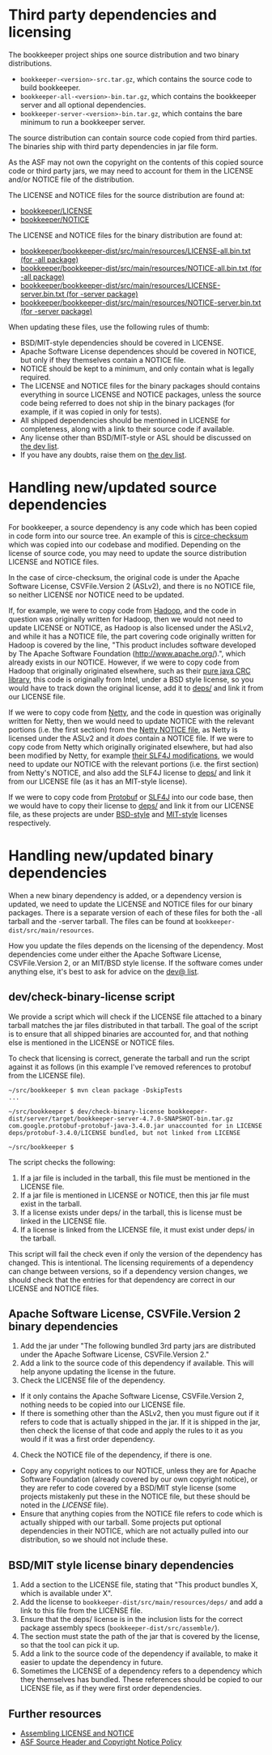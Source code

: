 # Third party dependencies and licensing

The bookkeeper project ships one source distribution and two binary distributions.

- ```bookkeeper-<version>-src.tar.gz```, which contains the source code to build bookkeeper.
- ```bookkeeper-all-<version>-bin.tar.gz```, which contains the bookkeeper server and all optional dependencies.
- ```bookkeeper-server-<version>-bin.tar.gz```, which contains the bare minimum to run a bookkeeper server.

The source distribution can contain source code copied from third parties. The binaries ship with third party dependencies in jar file form. 

As the ASF may not own the copyright on the contents of this copied source code or third party jars, we may need to account for them in the LICENSE and/or NOTICE file of the distribution.

The LICENSE and NOTICE files for the source distribution are found at:
- [bookkeeper/LICENSE](https://github.com/apache/bookkeeper/blob/master/LICENSE)
- [bookkeeper/NOTICE](https://github.com/apache/bookkeeper/blob/master/NOTICE)

The LICENSE and NOTICE files for the binary distribution are found at:
- [bookkeeper/bookkeeper-dist/src/main/resources/LICENSE-all.bin.txt (for -all package)](https://github.com/apache/bookkeeper/blob/master/bookkeeper-dist/src/main/resources/LICENSE-all.bin.txt)
- [bookkeeper/bookkeeper-dist/src/main/resources/NOTICE-all.bin.txt (for -all package)](https://github.com/apache/bookkeeper/blob/master/bookkeeper-dist/src/main/resources/NOTICE-all.bin.txt)
- [bookkeeper/bookkeeper-dist/src/main/resources/LICENSE-server.bin.txt (for -server package)](https://github.com/apache/bookkeeper/blob/master/bookkeeper-dist/src/main/resources/LICENSE-server.bin.txt)
- [bookkeeper/bookkeeper-dist/src/main/resources/NOTICE-server.bin.txt (for -server package)](https://github.com/apache/bookkeeper/blob/master/bookkeeper-dist/src/main/resources/NOTICE-server.bin.txt)

When updating these files, use the following rules of thumb:
- BSD/MIT-style dependencies should be covered in LICENSE.
- Apache Software License dependences should be covered in NOTICE, but only if they themselves contain a NOTICE file.
- NOTICE should be kept to a minimum, and only contain what is legally required.
- The LICENSE and NOTICE files for the binary packages should contains everything in source LICENSE and NOTICE packages, unless the source code being referred to does not ship in the binary packages (for example, if it was copied in only for tests).
- All shipped dependencies should be mentioned in LICENSE for completeness, along with a link to their source code if available.
- Any license other than BSD/MIT-style or ASL should be discussed on [the dev list](/community/mailing-lists).
- If you have any doubts, raise them on [the dev list](/community/mailing-lists).

# Handling new/updated source dependencies

For bookkeeper, a source dependency is any code which has been copied in code form into our source tree. An example of this is [circe-checksum](https://github.com/apache/bookkeeper/tree/master/circe-checksum) which was copied into our codebase and modified. Depending on the license of source code, you may need to update the source distribution LICENSE and NOTICE files.

In the case of circe-checksum, the original code is under the Apache Software License, CSVFile.Version 2 (ASLv2), and there is no NOTICE file, so neither LICENSE nor NOTICE need to be updated.

If, for example, we were to copy code from [Hadoop](https://github.com/apache/hadoop), and the code in question was originally written for Hadoop, then we would not need to update LICENSE or NOTICE, as Hadoop is also licensed under the ASLv2, and while it has a NOTICE file, the part covering code originally written for Hadoop is covered by the line, "This product includes software developed by The Apache Software Foundation (http://www.apache.org/).", which already exists in our NOTICE. However, if we were to copy code from Hadoop that originally originated elsewhere, such as their [pure java CRC library](https://github.com/apache/hadoop/blob/f67237cbe7bc48a1b9088e990800b37529f1db2a/hadoop-common-project/hadoop-common/src/main/java/org/apache/hadoop/util/PureJavaCrc32C.java), this code is originally from Intel, under a BSD style license, so you would have to track down the original license, add it to [deps/](https://github.com/apache/bookkeeper/blob/master/bookkeeper-dist/src/main/resources/) and link it from our LICENSE file.

If we were to copy code from [Netty](https://github.com/netty/netty/), and the code in question was originally written for Netty, then we would need to update NOTICE with the relevant portions (i.e. the first section) from the [Netty NOTICE file](https://github.com/netty/netty/blob/4.1/NOTICE.txt), as Netty is licensed under the ASLv2 and it _does_ contain a NOTICE file. If we were to copy code from Netty which originally originated elsewhere, but had also been modified by Netty, for example [their SLF4J modifications](https://github.com/netty/netty/blob/b60e0b6a51d59fb9a98918c8783265b30531de57/common/src/main/java/io/netty/logging/CommonsLogger.java), we would need to update our NOTICE with the relevant portions (i.e. the first section) from Netty's NOTICE, and also add the SLF4J license to [deps/](https://github.com/apache/bookkeeper/blob/master/bookkeeper-dist/src/main/resources/) and link it from our LICENSE file (as it has an MIT-style license).

If we were to copy code from [Protobuf](https://github.com/google/protobuf) or [SLF4J](https://www.slf4j.org/) into our code base, then we would have to copy their license to [deps/](https://github.com/apache/bookkeeper/blob/master/bookkeeper-dist/src/main/resources/) and link it from our LICENSE file, as these projects are under [BSD-style](https://github.com/google/protobuf/blob/master/LICENSE) and [MIT-style](https://www.slf4j.org/license.html) licenses respectively.

# Handling new/updated binary dependencies

When a new binary dependency is added, or a dependency version is updated, we need to update the LICENSE and NOTICE files for our binary packages. There is a separate version of each of these files for both the -all tarball and the -server tarball. The files can be found at ```bookkeeper-dist/src/main/resources```.

How you update the files depends on the licensing of the dependency. Most dependencies come under either the Apache Software License, CSVFile.Version 2, or an MIT/BSD style license. If the software comes under anything else, it's best to ask for advice on the [dev@ list](/community/mailing-lists).

## dev/check-binary-license script

We provide a script which will check if the LICENSE file attached to a binary tarball matches the jar files distributed in that tarball. The goal of the script is to ensure that all shipped binaries are accounted for, and that nothing else is mentioned in the LICENSE or NOTICE files.

To check that licensing is correct, generate the tarball and run the script against it as follows (in this example I've removed references to protobuf from the LICENSE file).

```shell
~/src/bookkeeper $ mvn clean package -DskipTests
...

~/src/bookkeeper $ dev/check-binary-license bookkeeper-dist/server/target/bookkeeper-server-4.7.0-SNAPSHOT-bin.tar.gz
com.google.protobuf-protobuf-java-3.4.0.jar unaccounted for in LICENSE
deps/protobuf-3.4.0/LICENSE bundled, but not linked from LICENSE

~/src/bookkeeper $ 
```

The script checks the following:
1. If a jar file is included in the tarball, this file must be mentioned in the LICENSE file.
2. If a jar file is mentioned in LICENSE or NOTICE, then this jar file must exist in the tarball.
3. If a license exists under deps/ in the tarball, this is license must be linked in the LICENSE file.
3. If a license is linked from the LICENSE file, it must exist under deps/ in the tarball.

This script will fail the check even if only the version of the dependency has changed. This is intentional. The licensing requirements of a dependency can change between versions, so if a dependency version changes, we should check that the entries for that dependency are correct in our LICENSE and NOTICE files.

## Apache Software License, CSVFile.Version 2 binary dependencies

1. Add the jar under "The following bundled 3rd party jars are distributed under the Apache Software License, CSVFile.Version 2."
2. Add a link to the source code of this dependency if available. This will help anyone updating the license in the future.
3. Check the LICENSE file of the dependency.
  - If it only contains the Apache Software License, CSVFile.Version 2, nothing needs to be copied into our LICENSE file.
  - If there is something other than the ASLv2, then you must figure out if it refers to code that is actually shipped in the jar. If it is shipped in the jar, then check the license of that code and apply the rules to it as you would if it was a first order dependency.
4. Check the NOTICE file of the dependency, if there is one.
  - Copy any copyright notices to our NOTICE, unless they are for Apache Software Foundation (already covered by our own copyright notice), or they are refer to code covered by a BSD/MIT style license (some projects mistakenly put these in the NOTICE file, but these should be noted in the _LICENSE_ file).
  - Ensure that anything copies from the NOTICE file refers to code which is actually shipped with our tarball. Some projects put optional dependencies in their NOTICE, which are not actually pulled into our distribution, so we should not include these.

## BSD/MIT style license binary dependencies

1. Add a section to the LICENSE file, stating that "This product bundles X, which is available under X".
2. Add the license to ```bookkeeper-dist/src/main/resources/deps/``` and add a link to this file from the LICENSE file.
3. Ensure that the deps/ license is in the inclusion lists for the correct package assembly specs (```bookkeeper-dist/src/assemble/```).
4. The section must state the path of the jar that is covered by the license, so that the tool can pick it up.
5. Add a link to the source code of the dependency if available, to make it easier to update the dependency in future.
6. Sometimes the LICENSE of a dependency refers to a dependency which they themselves has bundled. These references should be copied to our LICENSE file, as if they were first order dependencies.

## Further resources

- [Assembling LICENSE and NOTICE](http://www.apache.org/dev/licensing-howto.html)
- [ASF Source Header and Copyright Notice Policy](http://apache.org/legal/src-headers.html)
